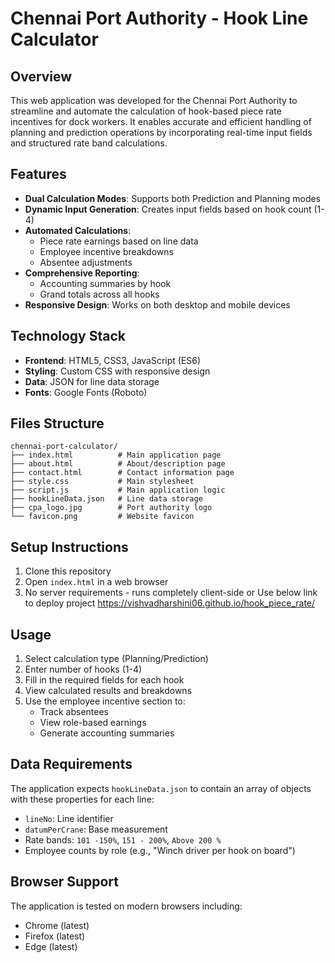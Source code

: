 # Chennai Port Authority - Hook Line Calculator

## Overview
This web application was developed for the Chennai Port Authority to streamline and automate the calculation of hook-based piece rate incentives for dock workers. It enables accurate and efficient handling of planning and prediction operations by incorporating real-time input fields and structured rate band calculations.

## Features
- **Dual Calculation Modes**: Supports both Prediction and Planning modes
- **Dynamic Input Generation**: Creates input fields based on hook count (1-4)
- **Automated Calculations**:
  - Piece rate earnings based on line data
  - Employee incentive breakdowns
  - Absentee adjustments
- **Comprehensive Reporting**:
  - Accounting summaries by hook
  - Grand totals across all hooks
- **Responsive Design**: Works on both desktop and mobile devices

## Technology Stack
- **Frontend**: HTML5, CSS3, JavaScript (ES6)
- **Styling**: Custom CSS with responsive design
- **Data**: JSON for line data storage
- **Fonts**: Google Fonts (Roboto)

## Files Structure
```
chennai-port-calculator/
├── index.html          # Main application page
├── about.html          # About/description page
├── contact.html        # Contact information page
├── style.css           # Main stylesheet
├── script.js           # Main application logic
├── hookLineData.json   # Line data storage
├── cpa_logo.jpg        # Port authority logo
└── favicon.png         # Website favicon
```

## Setup Instructions
1. Clone this repository
2. Open `index.html` in a web browser
3. No server requirements - runs completely client-side
or 
Use below link to deploy project 
https://vishvadharshini06.github.io/hook_piece_rate/

## Usage
1. Select calculation type (Planning/Prediction)
2. Enter number of hooks (1-4)
3. Fill in the required fields for each hook
4. View calculated results and breakdowns
5. Use the employee incentive section to:
   - Track absentees
   - View role-based earnings
   - Generate accounting summaries

## Data Requirements
The application expects `hookLineData.json` to contain an array of objects with these properties for each line:
- `lineNo`: Line identifier
- `datumPerCrane`: Base measurement
- Rate bands: `101 -150%`, `151 - 200%`, `Above 200 %`
- Employee counts by role (e.g., "Winch driver per hook on board")

## Browser Support
The application is tested on modern browsers including:
- Chrome (latest)
- Firefox (latest)
- Edge (latest)
